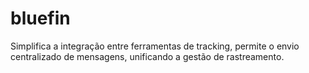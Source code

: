 # bluefin
Simplifica a integração entre ferramentas de tracking, permite o envio centralizado de mensagens, unificando a gestão de rastreamento.
